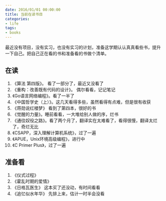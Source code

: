 ```yaml
---
date: 2016/01/01 00:00:00
title: 当前在读书目
categories:
- life
tags:
- books
---
```

最近没有项目，没有实习，也没有实习的计划，准备这学期认认真真看些书，提升一下自己。把自己正在看的书和准备看的书做个清单。

## 在读 ##
1. 《算法 第四版》。 看了一部分了，最近又没看了
2. 《重构：改善既有代码的设计》。 偶尔看看，记记笔记
3. 《Go语言网络编程》。看了一半了
4. 《中国哲学史（上）》。这几天看得多些，虽然看得有点难，但是很有收获
5. 《蒋勋说红楼梦》 看到了第四本，很好的书
5. 《觉醒的力量》。睡前看看，一大堆给别人做的序，烂书
6. 《通往奴役之路》。看了两个月了，翻译实在太难看了，看得很慢，翻译太烂了，奇烂无比
7. 《CSAPP，深入理解计算机系统》，过了一遍
8. 《APUE，Unix环境高级编程》，进行中
9. 《C Primer Plus》，过了一遍


## 准备看 ##
1. 《仪式过程》
2. 《霍乱时期的爱情》
3. 《日格瓦医生》 这本买了还没动，有时间看看
4. 《追忆似水年华》 先排上来，估计一时半会没看
